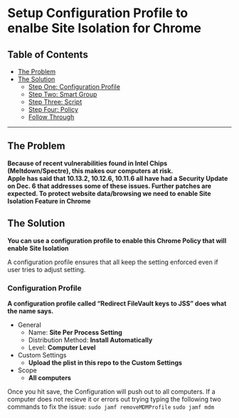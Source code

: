 # Setup Configuration Profile to enalbe Site Isolation for Chrome

## Table of Contents

<!-- MarkdownTOC autolink=true depth=4 bracket=round -->

- [The Problem](#the-problem)
- [The Solution](#the-solution)
    - [Step One: Configuration Profile](#step-one-configuration-profile)
    - [Step Two: Smart Group](#step-two-smart-group)
    - [Step Three: Script](#step-three-script)
    - [Step Four: Policy](#step-four-policy)
    - [Follow Through](#follow-through)

<!-- /MarkdownTOC -->

---

## The Problem

__Because of recent vulnerabilities found in Intel Chips (Meltdown/Spectre), this makes our computers at risk.  
Apple has said that 10.13.2, 10.12.6, 10.11.6 all have had a Security Update on Dec. 6 that addresses some of these issues.
Further patches are expected.  To protect website data/browsing we need to enable Site Isolation Feature in Chrome__


## The Solution

__You can use a configuration profile to enable this Chrome Policy that will enable Site Isolation__

A configuration profile ensures that all keep the setting enforced even if user tries to adjust setting.


### Configuration Profile

__A configuration profile called “Redirect FileVault keys to JSS” does what the name says.__

- General
    - Name: __Site Per Process Setting__
    - Distribution Method: __Install Automatically__
    - Level: __Computer Level__
- Custom Settings
    - __Upload the plist in this repo to the Custom Settings__
- Scope
    - __All computers__


Once you hit save, the Configuration will push out to all computers.
If a computer does not recieve it or errors out trying typing the following two commands to fix the issue:
```sudo jamf removeMDMProfile```
```sudo jamf mdm```
